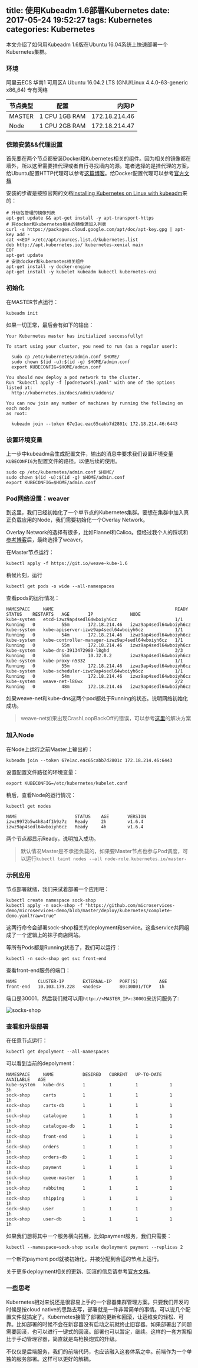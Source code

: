 title: 使用Kubeadm 1.6部署Kubernetes
date: 2017-05-24 19:52:27
tags: Kubernetes
categories: Kubernetes
---


本文介绍了如何用Kubeadm 1.6版在Ubuntu 16.04系统上快速部署一个Kubernetes集群。

<!-- more -->

### 环境

阿里云ECS 华南1 可用区A Ubuntu 16.04.2 LTS (GNU/Linux 4.4.0-63-generic x86_64) 专有网络

| 节点类型      | 配置        |内网IP  |
| ------------- |:-------------:| -----:|
|MASTER     | 1 CPU 1GB RAM | 172.18.214.46|
| Node    | 1 CPU 2GB RAM      |    172.18.214.47 |

### 依赖安装&&代理设置

首先要在两个节点都安装Docker和Kubernetes相关的组件。因为相关的镜像都在墙外，所以这里需要挂代理或者自行寻找墙内的源。笔者选择的是挂代理的方案，给Ubuntu配置HTTP代理可以参考[这篇博客](http://dearmadman.com/2015/08/30/use-shadowsocks-in-ubuntu/)。给Docker配置代理可以参考[官方文档](https://docs.docker.com/engine/admin/systemd/#httphttps-proxy)

安装的步骤是按照官网的文档[Installing Kubernetes on Linux with kubeadm](https://kubernetes.io/docs/getting-started-guides/kubeadm/)来的：

```
# 升级包管理的镜像列表
apt-get update && apt-get install -y apt-transport-https
# 将docker和kubernetes相关的镜像源加入列表
curl -s https://packages.cloud.google.com/apt/doc/apt-key.gpg | apt-key add -
cat <<EOF >/etc/apt/sources.list.d/kubernetes.list
deb http://apt.kubernetes.io/ kubernetes-xenial main
EOF
apt-get update
# 安装docker和kubernetes相关组件
apt-get install -y docker-engine
apt-get install -y kubelet kubeadm kubectl kubernetes-cni
```

### 初始化

在MASTER节点运行：

`kubeadm init`

如果一切正常，最后会有如下的输出：

```
Your Kubernetes master has initialized successfully!

To start using your cluster, you need to run (as a regular user):

  sudo cp /etc/kubernetes/admin.conf $HOME/
  sudo chown $(id -u):$(id -g) $HOME/admin.conf
  export KUBECONFIG=$HOME/admin.conf

You should now deploy a pod network to the cluster.
Run "kubectl apply -f [podnetwork].yaml" with one of the options listed at:
  http://kubernetes.io/docs/admin/addons/

You can now join any number of machines by running the following on each node
as root:

  kubeadm join --token 67e1ac.eac65cabb7d2801c 172.18.214.46:6443
```


### 设置环境变量


上一步中kubeadm会生成配置文件，输出的消息中要求我们设置环境变量`KUBECONFIG`为配置文件的路径。以便后续的使用。

```
sudo cp /etc/kubernetes/admin.conf $HOME/
sudo chown $(id -u):$(id -g) $HOME/admin.conf
export KUBECONFIG=$HOME/admin.conf
```

### Pod网络设置：weaver

到这里，我们已经初始化了一个单节点的Kubernetes集群。要想在集群中加入真正负载应用的Node，我们需要初始化一个Overlay Network。

Overlay Network的选择有很多，比如Flannel和Calico。但经过我个人的踩坑和[参考博客](http://tonybai.com/2016/12/30/install-kubernetes-on-ubuntu-with-kubeadm/)后，最终选择了weaver。

在Master节点运行：

```
kubectl apply -f https://git.io/weave-kube-1.6
```

稍候片刻，运行

```
kubectl get pods -o wide --all-namespaces
```

查看pods的运行情况：

```
NAMESPACE     NAME                                              READY     STATUS    RESTARTS   AGE       IP              NODE
kube-system   etcd-izwz9ap4sedl64wboiyh6cz                      1/1       Running   0          55m       172.18.214.46   izwz9ap4sedl64wboiyh6cz
kube-system   kube-apiserver-izwz9ap4sedl64wboiyh6cz            1/1       Running   0          54m       172.18.214.46   izwz9ap4sedl64wboiyh6cz
kube-system   kube-controller-manager-izwz9ap4sedl64wboiyh6cz   1/1       Running   0          55m       172.18.214.46   izwz9ap4sedl64wboiyh6cz
kube-system   kube-dns-3913472980-l8ghd                         3/3       Running   0          55m       10.32.0.2       izwz9ap4sedl64wboiyh6cz
kube-system   kube-proxy-n5332                                  1/1       Running   0          55m       172.18.214.46   izwz9ap4sedl64wboiyh6cz
kube-system   kube-scheduler-izwz9ap4sedl64wboiyh6cz            1/1       Running   0          54m       172.18.214.46   izwz9ap4sedl64wboiyh6cz
kube-system   weave-net-l86wx                                   2/2       Running   0          48m       172.18.214.46   izwz9ap4sedl64wboiyh6cz
```

如果weave-net和kube-dns这两个pod都处于Running的状态。说明网络初始化成功。

> weave-net如果出现CrashLoopBackOff的错误，可以参考[这里](http://tonybai.com/2016/12/30/install-kubernetes-on-ubuntu-with-kubeadm-2/)的解决方案

### 加入Node

在Node上运行之前Master上输出的：

```
kubeadm join --token 67e1ac.eac65cabb7d2801c 172.18.214.46:6443
```

设置配置文件路径的环境变量：

```
export KUBECONFIG=/etc/kubernetes/kubelet.conf
```

稍后，查看Node的运行情况：

```
kubectl get nodes

NAME                      STATUS    AGE       VERSION
izwz9972b5w4h8a4f1h9z7z   Ready     2h        v1.6.4
izwz9ap4sedl64wboiyh6cz   Ready     4h        v1.6.4
```

两个节点都显示Ready，说明加入成功。

> 默认情况Master是不承担负载的，如果要Master节点也参与Pod调度，可以运行`kubectl taint nodes --all node-role.kubernetes.io/master-`


### 示例应用

节点部署就绪，我们来试着部署一个应用吧：

```
kubectl create namespace sock-shop
kubectl apply -n sock-shop -f "https://github.com/microservices-demo/microservices-demo/blob/master/deploy/kubernetes/complete-demo.yaml?raw=true"
```

这两行命令会部署sock-shop相关的deployment和service。这些service共同组成了一个逻辑上的袜子商店网站。

等所有Pods都是Running状态了，我们可以运行：

```
kubectl -n sock-shop get svc front-end
```

查看front-end服务的端口：

```
NAME        CLUSTER-IP       EXTERNAL-IP   PORT(S)        AGE
front-end   10.103.179.228   <nodes>       80:30001/TCP   1h
```

端口是30001，然后我们就可以用`http://<MASTER_IP>:30001`来访问服务了:

![socks-shop](http://wx1.sinaimg.cn/large/64c45edcly1ffysdi2jjfj21kw0yhnpe.jpg)

### 查看和升级部署

在任意节点运行：

```
kubectl get depolyment --all-namespaces
```

可以看到当前的depolyment：

```
NAMESPACE     NAME           DESIRED   CURRENT   UP-TO-DATE   AVAILABLE   AGE
kube-system   kube-dns       1         1         1            1           3h
sock-shop     carts          1         1         1            1           1h
sock-shop     carts-db       1         1         1            1           1h
sock-shop     catalogue      1         1         1            1           1h
sock-shop     catalogue-db   1         1         1            1           1h
sock-shop     front-end      1         1         1            1           1h
sock-shop     orders         1         1         1            1           1h
sock-shop     orders-db      1         1         1            1           1h
sock-shop     payment        1         1         1            1           1h
sock-shop     queue-master   1         1         1            1           1h
sock-shop     rabbitmq       1         1         1            1           1h
sock-shop     shipping       1         1         1            1           1h
sock-shop     user           1         1         1            1           1h
sock-shop     user-db        1         1         1            1           1h
```

如果我们想将其中一个服务横向拓展，比如payment服务，我们只需要：

```
kubectl --namespace=sock-shop scale deployment payment --replicas 2
```

一个新的payment pod就被初始化，并被分配到合适的节点上运行。

关于更多deployment相关的更新、回滚的信息请参考[官方文档](https://kubernetes.io/docs/concepts/workloads/controllers/deployment/)。


### 一些思考

Kubernetes相对来说还是很容易上手的一个容器集群管理方案。只要我们开发的时候是按cloud native的思路去写，部署就是一件非常简单的事情。可以说几个配置文件就搞定了。Kubernetes接管了部署的更新和回滚，让运维变的轻松、可靠。比如部署的时候不会在新容器没有启动之前就终止旧容器。如果部署出了问题需要回滚，也可以进行一键式的回滚。部署也可以暂定，继续。这样的一套方案相比于手动管理容器，简直就是鸟枪换炮式的升级。

不仅仅是后端服务，我们的前端代码，也应该融入这套体系之中。前端作为一个单独的服务部署。这样可以更好的解耦。
